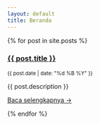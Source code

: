 ```yaml
---
layout: default
title: Beranda
---
```


<div class="grid">
  {% for post in site.posts %}
    <div class="card">
      <h3><a href="{{ post.url | relative_url }}">{{ post.title }}</a></h3>
      <p><small>{{ post.date | date: "%d %B %Y" }}</small></p>
      <p>{{ post.description }}</p>
      <p><a href="{{ post.url | relative_url }}">Baca selengkapnya →</a></p>
    </div>
  {% endfor %}
</div>
